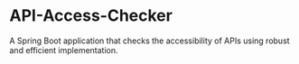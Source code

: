 # API-Access-Checker
A Spring Boot application that checks the accessibility of APIs using robust and efficient implementation.
